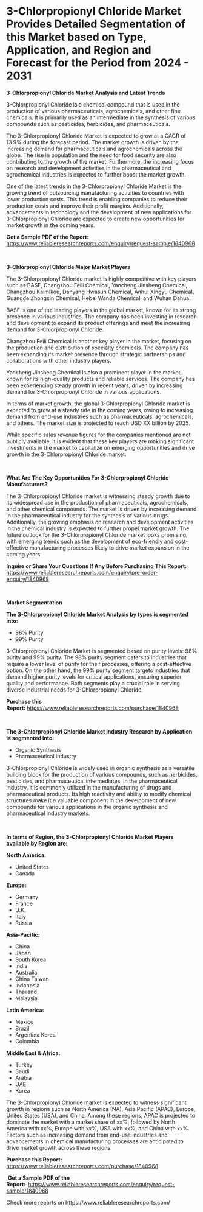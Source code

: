 <p><h1>3-Chlorpropionyl Chloride Market Provides Detailed Segmentation of this Market based on Type, Application, and Region and Forecast for the Period from 2024 - 2031</h1></p><p><strong>3-Chlorpropionyl Chloride Market Analysis and Latest Trends</strong></p>
<p><p>3-Chlorpropionyl Chloride is a chemical compound that is used in the production of various pharmaceuticals, agrochemicals, and other fine chemicals. It is primarily used as an intermediate in the synthesis of various compounds such as pesticides, herbicides, and pharmaceuticals.</p><p>The 3-Chlorpropionyl Chloride Market is expected to grow at a CAGR of 13.9% during the forecast period. The market growth is driven by the increasing demand for pharmaceuticals and agrochemicals across the globe. The rise in population and the need for food security are also contributing to the growth of the market. Furthermore, the increasing focus on research and development activities in the pharmaceutical and agrochemical industries is expected to further boost the market growth.</p><p>One of the latest trends in the 3-Chlorpropionyl Chloride Market is the growing trend of outsourcing manufacturing activities to countries with lower production costs. This trend is enabling companies to reduce their production costs and improve their profit margins. Additionally, advancements in technology and the development of new applications for 3-Chlorpropionyl Chloride are expected to create new opportunities for market growth in the coming years.</p></p>
<p><strong>Get a Sample PDF of the Report:&nbsp;</strong> <a href="https://www.reliableresearchreports.com/enquiry/request-sample/1840968">https://www.reliableresearchreports.com/enquiry/request-sample/1840968</a></p>
<p>&nbsp;</p>
<p><strong>3-Chlorpropionyl Chloride Major Market Players</strong></p>
<p><p>The 3-Chlorpropionyl Chloride market is highly competitive with key players such as BASF, Changzhou Feili Chemical, Yancheng Jinsheng Chemical, Changzhou Kaimikou, Danyang Hwasun Chemical, Anhui Xingyu Chemical, Guangde Zhongxin Chemical, Hebei Wanda Chemical, and Wuhan Dahua. </p><p>BASF is one of the leading players in the global market, known for its strong presence in various industries. The company has been investing in research and development to expand its product offerings and meet the increasing demand for 3-Chlorpropionyl Chloride. </p><p>Changzhou Feili Chemical is another key player in the market, focusing on the production and distribution of specialty chemicals. The company has been expanding its market presence through strategic partnerships and collaborations with other industry players.</p><p>Yancheng Jinsheng Chemical is also a prominent player in the market, known for its high-quality products and reliable services. The company has been experiencing steady growth in recent years, driven by increasing demand for 3-Chlorpropionyl Chloride in various applications.</p><p>In terms of market growth, the global 3-Chlorpropionyl Chloride market is expected to grow at a steady rate in the coming years, owing to increasing demand from end-use industries such as pharmaceuticals, agrochemicals, and others. The market size is projected to reach USD XX billion by 2025.</p><p>While specific sales revenue figures for the companies mentioned are not publicly available, it is evident that these key players are making significant investments in the market to capitalize on emerging opportunities and drive growth in the 3-Chlorpropionyl Chloride market.</p></p>
<p>&nbsp;</p>
<p><strong>What Are The Key Opportunities For 3-Chlorpropionyl Chloride Manufacturers?</strong></p>
<p><p>The 3-Chlorpropionyl Chloride market is witnessing steady growth due to its widespread use in the production of pharmaceuticals, agrochemicals, and other chemical compounds. The market is driven by increasing demand in the pharmaceutical industry for the synthesis of various drugs. Additionally, the growing emphasis on research and development activities in the chemical industry is expected to further propel market growth. The future outlook for the 3-Chlorpropionyl Chloride market looks promising, with emerging trends such as the development of eco-friendly and cost-effective manufacturing processes likely to drive market expansion in the coming years.</p></p>
<p><strong>Inquire or Share Your Questions If Any Before Purchasing This Report:</strong> <a href="https://www.reliableresearchreports.com/enquiry/pre-order-enquiry/1840968">https://www.reliableresearchreports.com/enquiry/pre-order-enquiry/1840968</a></p>
<p>&nbsp;</p>
<p><strong>Market Segmentation</strong></p>
<p><strong>The 3-Chlorpropionyl Chloride Market Analysis by types is segmented into:</strong></p>
<p><ul><li>98% Purity</li><li>99% Purity</li></ul></p>
<p><p>3-Chlorpropionyl Chloride Market is segmented based on purity levels: 98% purity and 99% purity. The 98% purity segment caters to industries that require a lower level of purity for their processes, offering a cost-effective option. On the other hand, the 99% purity segment targets industries that demand higher purity levels for critical applications, ensuring superior quality and performance. Both segments play a crucial role in serving diverse industrial needs for 3-Chlorpropionyl Chloride.</p></p>
<p><strong>Purchase this Report:&nbsp;</strong><a href="https://www.reliableresearchreports.com/purchase/1840968">https://www.reliableresearchreports.com/purchase/1840968</a></p>
<p>&nbsp;</p>
<p><strong>The 3-Chlorpropionyl Chloride Market Industry Research by Application is segmented into:</strong></p>
<p><ul><li>Organic Synthesis</li><li>Pharmaceutical Industry</li></ul></p>
<p><p>3-Chlorpropionyl Chloride is widely used in organic synthesis as a versatile building block for the production of various compounds, such as herbicides, pesticides, and pharmaceutical intermediates. In the pharmaceutical industry, it is commonly utilized in the manufacturing of drugs and pharmaceutical products. Its high reactivity and ability to modify chemical structures make it a valuable component in the development of new compounds for various applications in the organic synthesis and pharmaceutical industry markets.</p></p>
<p>&nbsp;</p>
<p><strong>In terms of Region, the 3-Chlorpropionyl Chloride Market Players available by Region are:</strong></p>
<p>
    <p> <strong> North America: </strong>
        <ul>
            <li>United States</li>
            <li>Canada</li>
        </ul>
        </p> 
    <p> <strong> Europe: </strong>
        <ul>
            <li>Germany</li>
            <li>France</li>
            <li>U.K.</li>
            <li>Italy</li>
            <li>Russia</li>
        </ul>
        </p> 
    <p> <strong> Asia-Pacific: </strong>
        <ul>
            <li>China</li>
            <li>Japan</li>
            <li>South Korea</li>
            <li>India</li>
            <li>Australia</li>
            <li>China Taiwan</li>
            <li>Indonesia</li>
            <li>Thailand</li>
            <li>Malaysia</li>
        </ul>
        </p> 
    <p> <strong> Latin America: </strong>
        <ul>
            <li>Mexico</li>
            <li>Brazil</li>
            <li>Argentina Korea</li>
            <li>Colombia</li>
        </ul>
        </p> 
    <p> <strong> Middle East & Africa: </strong>
        <ul>
            <li>Turkey</li>
            <li>Saudi</li>
            <li>Arabia</li>
            <li>UAE</li>
            <li>Korea</li>
        </ul>
    </p>
    </p>
<p><p>The 3-Chlorpropionyl Chloride market is expected to witness significant growth in regions such as North America (NA), Asia Pacific (APAC), Europe, United States (USA), and China. Among these regions, APAC is projected to dominate the market with a market share of xx%, followed by North America with xx%, Europe with xx%, USA with xx%, and China with xx%. Factors such as increasing demand from end-use industries and advancements in chemical manufacturing processes are anticipated to drive market growth across these regions.</p></p>
<p><strong>Purchase this Report: </strong><a href="https://www.reliableresearchreports.com/purchase/1840968">https://www.reliableresearchreports.com/purchase/1840968</a></p>
<p>&nbsp;<strong>Get a Sample PDF of the Report:&nbsp;&nbsp;</strong><a href="https://www.reliableresearchreports.com/enquiry/request-sample/1840968">https://www.reliableresearchreports.com/enquiry/request-sample/1840968</a></p>
<p><strong></strong></p>
<p>Check more reports on https://www.reliableresearchreports.com/</p>